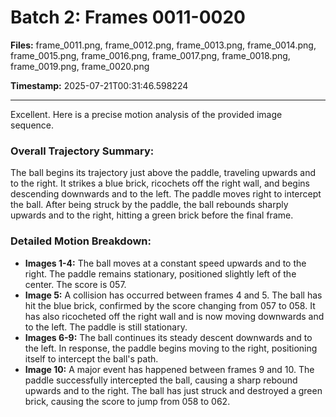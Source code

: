 # Batch 2: Frames 0011-0020

**Files:** frame_0011.png, frame_0012.png, frame_0013.png, frame_0014.png, frame_0015.png, frame_0016.png, frame_0017.png, frame_0018.png, frame_0019.png, frame_0020.png

**Timestamp:** 2025-07-21T00:31:46.598224

---

Excellent. Here is a precise motion analysis of the provided image sequence.

### Overall Trajectory Summary:
The ball begins its trajectory just above the paddle, traveling upwards and to the right. It strikes a blue brick, ricochets off the right wall, and begins descending downwards and to the left. The paddle moves right to intercept the ball. After being struck by the paddle, the ball rebounds sharply upwards and to the right, hitting a green brick before the final frame.

### Detailed Motion Breakdown:
*   **Images 1-4:** The ball moves at a constant speed upwards and to the right. The paddle remains stationary, positioned slightly left of the center. The score is 057.
*   **Image 5:** A collision has occurred between frames 4 and 5. The ball has hit the blue brick, confirmed by the score changing from 057 to 058. It has also ricocheted off the right wall and is now moving downwards and to the left. The paddle is still stationary.
*   **Images 6-9:** The ball continues its steady descent downwards and to the left. In response, the paddle begins moving to the right, positioning itself to intercept the ball's path.
*   **Image 10:** A major event has happened between frames 9 and 10. The paddle successfully intercepted the ball, causing a sharp rebound upwards and to the right. The ball has just struck and destroyed a green brick, causing the score to jump from 058 to 062.
